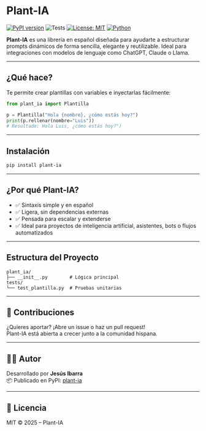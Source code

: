 #  Plant-IA

[![PyPI version](https://img.shields.io/pypi/v/plant-ia)](https://pypi.org/project/plant-ia/)
![Tests](https://github.com/DISTinTheHouse/plant-ia/actions/workflows/tests.yml/badge.svg)
[![License: MIT](https://img.shields.io/badge/License-MIT-green.svg)](https://opensource.org/licenses/MIT)
[![Python](https://img.shields.io/badge/python-3.6%2B-blue)](https://www.python.org/)


**Plant-IA** es una librería en español diseñada para ayudarte a estructurar prompts dinámicos de forma sencilla, elegante y reutilizable. Ideal para integraciones con modelos de lenguaje como ChatGPT, Claude o Llama.

---

## ¿Qué hace?

Te permite crear plantillas con variables e inyectarlas fácilmente:

```python
from plant_ia import Plantilla

p = Plantilla("Hola {nombre}, ¿cómo estás hoy?")
print(p.rellenar(nombre="Luis"))
# Resultado: Hola Luis, ¿cómo estás hoy?")
```

---

## Instalación

```bash
pip install plant-ia
```

---

## ¿Por qué Plant-IA?

- ✅ Sintaxis simple y en español  
- ✅ Ligera, sin dependencias externas  
- ✅ Pensada para escalar y extenderse  
- ✅ Ideal para proyectos de inteligencia artificial, asistentes, bots o flujos automatizados  

---

## Estructura del Proyecto

```
plant_ia/
├── __init__.py        # Lógica principal
tests/
└── test_plantilla.py  # Pruebas unitarias
```

---

## 🤝 Contribuciones

¿Quieres aportar? ¡Abre un issue o haz un pull request!  
Plant-IA está abierta a crecer junto a la comunidad hispana.

---

## 🧑‍💻 Autor

Desarrollado por **Jesús Ibarra**  
📦 Publicado en PyPI: [plant-ia](https://pypi.org/project/plant-ia/)

---

## 📝 Licencia

MIT © 2025 – Plant-IA
